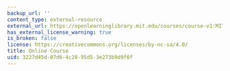 ```yaml
---
backup_url: ''
content_type: external-resource
external_url: https://openlearninglibrary.mit.edu/courses/course-v1:MITx+15.053x+3T2016/about
has_external_license_warning: true
is_broken: false
license: https://creativecommons.org/licenses/by-nc-sa/4.0/
title: Online Course
uid: 3227d45d-07d6-4c28-95d5-3e273b9d9f6f
---
```

